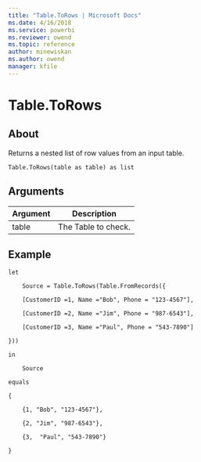 ```yaml
---
title: "Table.ToRows | Microsoft Docs"
ms.date: 4/16/2018
ms.service: powerbi
ms.reviewer: owend
ms.topic: reference
author: minewiskan
ms.author: owend
manager: kfile
---
```

# Table.ToRows

  
## About  
Returns a nested list of row values from an input table.  
  
```  
Table.ToRows(table as table) as list  
```  
  
## Arguments  
  
|Argument|Description|  
|------------|---------------|  
|table|The Table to check.|  
  
## Example  
  
```  
let  
  
    Source = Table.ToRows(Table.FromRecords({  
  
    [CustomerID =1, Name ="Bob", Phone = "123-4567"],  
  
    [CustomerID =2, Name ="Jim", Phone = "987-6543"],  
  
    [CustomerID =3, Name ="Paul", Phone = "543-7890"]  
  
}))  
  
in  
  
    Source  
  
equals  
  
{  
  
    {1, "Bob", "123-4567"},  
  
    {2, "Jim", "987-6543"},  
  
    {3,  "Paul", "543-7890"}  
  
}  
```  
